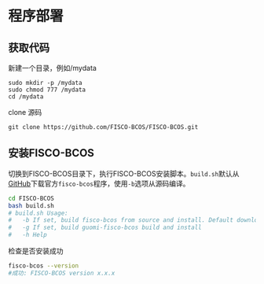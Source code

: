 # 程序部署
## 获取代码

新建一个目录，例如/mydata

```shell
sudo mkdir -p /mydata
sudo chmod 777 /mydata
cd /mydata
```
clone 源码

``` shell
git clone https://github.com/FISCO-BCOS/FISCO-BCOS.git
```

## 安装FISCO-BCOS

切换到FISCO-BCOS目录下，执行FISCO-BCOS安装脚本。`build.sh`默认从[GitHub](https://github.com/FISCO-BCOS/FISCO-BCOS/releases)下载官方`fisco-bcos`程序，使用`-b`选项从源码编译。

```bash
cd FISCO-BCOS 
bash build.sh
# build.sh Usage:
#   -b If set, build fisco-bcos from source and install. Default download fisco-bcos from GitHub
#   -g If set, build guomi-fisco-bcos build and install
#   -h Help
```

检查是否安装成功

```bash
fisco-bcos --version 
#成功: FISCO-BCOS version x.x.x
```

